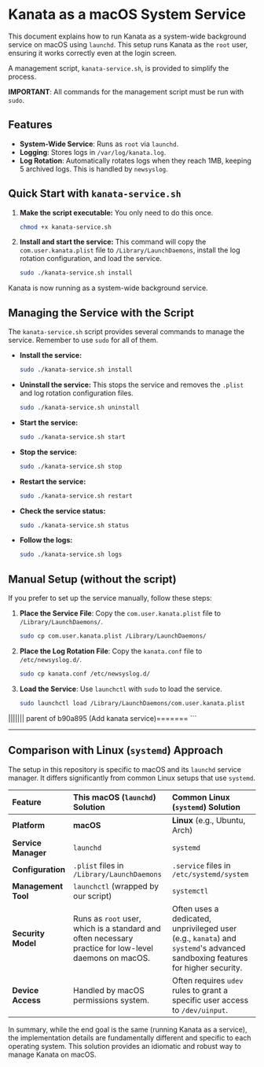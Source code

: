 # Kanata as a macOS System Service

This document explains how to run Kanata as a system-wide background service on macOS using `launchd`. This setup runs Kanata as the `root` user, ensuring it works correctly even at the login screen.

A management script, `kanata-service.sh`, is provided to simplify the process.

**IMPORTANT**: All commands for the management script must be run with `sudo`.

## Features

*   **System-Wide Service**: Runs as `root` via `launchd`.
*   **Logging**: Stores logs in `/var/log/kanata.log`.
*   **Log Rotation**: Automatically rotates logs when they reach 1MB, keeping 5 archived logs. This is handled by `newsyslog`.

## Quick Start with `kanata-service.sh`

1.  **Make the script executable:**
    You only need to do this once.
    ```bash
    chmod +x kanata-service.sh
    ```

2.  **Install and start the service:**
    This command will copy the `com.user.kanata.plist` file to `/Library/LaunchDaemons`, install the log rotation configuration, and load the service.
    ```bash
    sudo ./kanata-service.sh install
    ```

Kanata is now running as a system-wide background service.

## Managing the Service with the Script

The `kanata-service.sh` script provides several commands to manage the service. Remember to use `sudo` for all of them.

*   **Install the service:**
    ```bash
    sudo ./kanata-service.sh install
    ```

*   **Uninstall the service:**
    This stops the service and removes the `.plist` and log rotation configuration files.
    ```bash
    sudo ./kanata-service.sh uninstall
    ```

*   **Start the service:**
    ```bash
    sudo ./kanata-service.sh start
    ```

*   **Stop the service:**
    ```bash
    sudo ./kanata-service.sh stop
    ```

*   **Restart the service:**
    ```bash
    sudo ./kanata-service.sh restart
    ```

*   **Check the service status:**
    ```bash
    sudo ./kanata-service.sh status
    ```

*   **Follow the logs:**
    ```bash
    sudo ./kanata-service.sh logs
    ```

## Manual Setup (without the script)

If you prefer to set up the service manually, follow these steps:

1.  **Place the Service File**:
    Copy the `com.user.kanata.plist` file to `/Library/LaunchDaemons/`.
    ```bash
    sudo cp com.user.kanata.plist /Library/LaunchDaemons/
    ```

2.  **Place the Log Rotation File**:
    Copy the `kanata.conf` file to `/etc/newsyslog.d/`.
    ```bash
    sudo cp kanata.conf /etc/newsyslog.d/
    ```

3.  **Load the Service**:
    Use `launchctl` with `sudo` to load the service.
    ```bash
    sudo launchctl load /Library/LaunchDaemons/com.user.kanata.plist
||||||| parent of b90a895 (Add kanata service)=======
    ```

---

## Comparison with Linux (`systemd`) Approach

The setup in this repository is specific to macOS and its `launchd` service manager. It differs significantly from common Linux setups that use `systemd`.

| Feature | This macOS (`launchd`) Solution | Common Linux (`systemd`) Solution |
| :--- | :--- | :--- |
| **Platform** | **macOS** | **Linux** (e.g., Ubuntu, Arch) |
| **Service Manager** | `launchd` | `systemd` |
| **Configuration** | `.plist` files in `/Library/LaunchDaemons` | `.service` files in `/etc/systemd/system` |
| **Management Tool** | `launchctl` (wrapped by our script) | `systemctl` |
| **Security Model** | Runs as `root` user, which is a standard and often necessary practice for low-level daemons on macOS. | Often uses a dedicated, unprivileged user (e.g., `kanata`) and `systemd`'s advanced sandboxing features for higher security. |
| **Device Access** | Handled by macOS permissions system. | Often requires `udev` rules to grant a specific user access to `/dev/uinput`. |

In summary, while the end goal is the same (running Kanata as a service), the implementation details are fundamentally different and specific to each operating system. This solution provides an idiomatic and robust way to manage Kanata on macOS.
